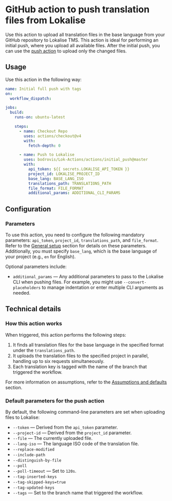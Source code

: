 # GitHub action to push translation files from Lokalise

Use this action to upload all translation files in the base language from your GitHub repository to Lokalise TMS. This action is ideal for performing an initial push, where you upload all available files. After the initial push, you can use the [push action](../push/README.md) to upload only the changed files.

## Usage

Use this action in the following way:

```yaml
name: Initial full push with tags
on:
  workflow_dispatch:

jobs:
  build:
    runs-on: ubuntu-latest

    steps:
      - name: Checkout Repo
        uses: actions/checkout@v4
        with:
          fetch-depth: 0

      - name: Push to Lokalise
        uses: bodrovis/Lok-Actions/actions/initial_push@master
        with:
          api_token: ${{ secrets.LOKALISE_API_TOKEN }}
          project_id: LOKALISE_PROJECT_ID
          base_lang: BASE_LANG_ISO
          translations_path: TRANSLATIONS_PATH
          file_format: FILE_FORMAT
          additional_params: ADDITIONAL_CLI_PARAMS
```

## Configuration

### Parameters

To use this action, you need to configure the following mandatory parameters: `api_token`, `project_id`, `translations_path`, and `file_format`. Refer to the [General setup](../../README.md#general-setup) section for details on these parameters. Additionally, you must specify `base_lang`, which is the base language of your project (e.g., `en` for English).

Optional parameters include:

- `additional_params` — Any additional parameters to pass to the Lokalise CLI when pushing files. For example, you might use `--convert-placeholders` to manage indentation or enter multiple CLI arguments as needed.

## Technical details

### How this action works

When triggered, this action performs the following steps:

1. It finds all translation files for the base language in the specified format under the `translations_path`.
2. It uploads the translation files to the specified project in parallel, handling up to six requests simultaneously.
3. Each translation key is tagged with the name of the branch that triggered the workflow.

For more information on assumptions, refer to the [Assumptions and defaults](../../README.md#assumptions-and-defaults) section.

### Default parameters for the push action

By default, the following command-line parameters are set when uploading files to Lokalise:

- `--token` — Derived from the `api_token` parameter.
- `--project-id` — Derived from the `project_id` parameter.
- `--file` — The currently uploaded file.
- `--lang-iso` — The language ISO code of the translation file.
- `--replace-modified`
- `--include-path`
- `--distinguish-by-file`
- `--poll`
- `--poll-timeout` — Set to `120s`.
- `--tag-inserted-keys`
- `--tag-skipped-keys=true`
- `--tag-updated-keys`
- `--tags` — Set to the branch name that triggered the workflow.